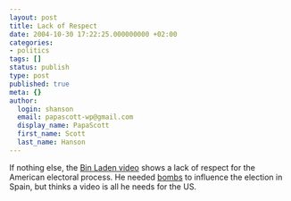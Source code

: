 ```yaml
---
layout: post
title: Lack of Respect
date: 2004-10-30 17:22:25.000000000 +02:00
categories:
- politics
tags: []
status: publish
type: post
published: true
meta: {}
author:
  login: shanson
  email: papascott-wp@gmail.com
  display_name: PapaScott
  first_name: Scott
  last_name: Hanson
---
```

<p>If nothing else, the <a title="The New York Times > International > Bin Laden Takes Responsibility for 9/11 Attacks in New Tape" href="http://www.nytimes.com/2004/10/29/international/30osamaCND.html?ex=1256788800&en=5ff84d6f759ad30b&ei=5090&partner=rssuserland">Bin Laden video</a> shows a lack of respect for the American electoral process. He needed <a title="11 March 2004 Madrid attacks - Wikipedia, the free encyclopedia" href="http://en.wikipedia.org/wiki/March_11_Madrid_bombing">bombs</a> to influence the election in Spain, but thinks a video is all he needs for the US.</p>
